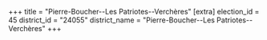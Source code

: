 +++
title = "Pierre-Boucher--Les Patriotes--Verchères"
[extra]
election_id = 45
district_id = "24055"
district_name = "Pierre-Boucher--Les Patriotes--Verchères"
+++
